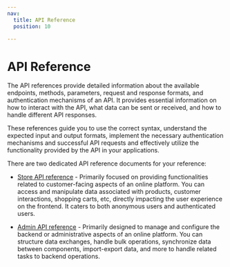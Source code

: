```yaml
---
nav:
  title: API Reference
  position: 10

---
```


# API Reference

The API references provide detailed information about the available endpoints, methods, parameters, request and response formats, and authentication mechanisms of an API. It provides essential information on how to interact with the API, what data can be sent or received, and how to handle different API responses.

These references guide you to use the correct syntax, understand the expected input and output formats, implement the necessary authentication mechanisms and successful API requests and effectively utilize the functionality provided by the API in your applications.

There are two dedicated API reference documents for your reference:

* [Store API reference](https://shopware.stoplight.io/docs/store-api/38777d33d92dc-quick-start-guide) - Primarily focused on providing functionalities related to customer-facing aspects of an online platform. You can access and manipulate data associated with products, customer interactions, shopping carts, etc, directly impacting the user experience on the frontend. It caters to both anonymous users and authenticated users.

* [Admin API reference](https://shopware.stoplight.io/docs/admin-api/twpxvnspkg3yu-quick-start-guide) - Primarily designed to manage and configure the backend or administrative aspects of an online platform. You can structure data exchanges, handle bulk operations, synchronize data between components, import-export data, and more to handle related tasks to backend operations.
